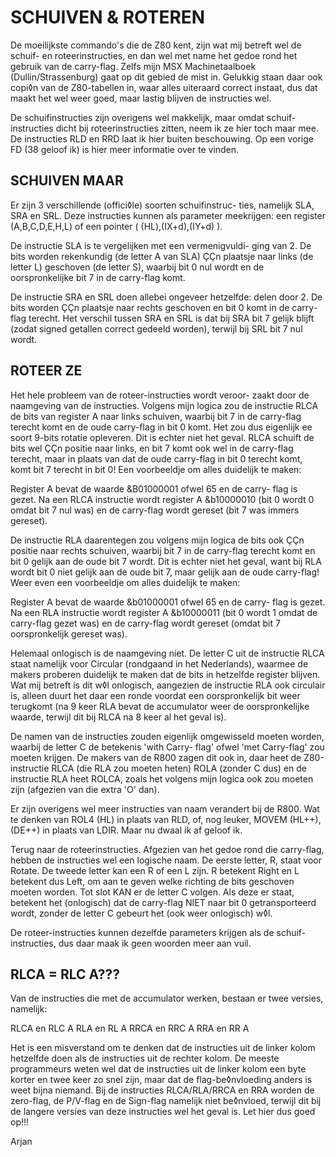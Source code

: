 # SCHUIVEN & ROTEREN

 De moeilijkste commando's die de Z80 kent, zijn wat mij 
 betreft wel de schuif- en roteerinstructies, en dan wel met 
 name het gedoe rond het gebruik van de carry-flag. Zelfs 
 mijn MSX Machinetaalboek (Dullin/Strassenburg) gaat op dit 
 gebied de mist in. Gelukkig staan daar ook copi◊n van de 
 Z80-tabellen in, waar alles uiteraard correct instaat, dus 
 dat maakt het wel weer goed, maar lastig blijven de 
 instructies wel.

 De schuifinstructies zijn overigens wel makkelijk, maar 
 omdat schuif-instructies dicht bij roteerinstructies zitten, 
 neem ik ze hier toch maar mee. De instructies RLD en RRD 
 laat ik hier buiten beschouwing. Op een vorige FD (38 geloof 
 ik) is hier meer informatie over te vinden.


## SCHUIVEN MAAR

 Er zijn 3 verschillende (offici◊le) soorten schuifinstruc-
 ties, namelijk SLA, SRA en SRL. Deze instructies kunnen als 
 parameter meekrijgen: een register (A,B,C,D,E,H,L) of een 
 pointer ( (HL),(IX+d),(IY+d) ).

 De instructie SLA is te vergelijken met een vermenigvuldi-
 ging van 2. De bits worden rekenkundig (de letter A van SLA) 
 ÇÇn plaatsje naar links (de letter L) geschoven (de letter 
 S), waarbij bit 0 nul wordt en de oorspronkelijke bit 7 in 
 de carry-flag komt.

 De instructie SRA en SRL doen allebei ongeveer hetzelfde: 
 delen door 2. De bits worden ÇÇn plaatsje naar rechts 
 geschoven en bit 0 komt in de carry-flag terecht. Het 
 verschil tussen SRA en SRL is dat bij SRA bit 7 gelijk 
 blijft (zodat signed getallen correct gedeeld worden), 
 terwijl bij SRL bit 7 nul wordt.


## ROTEER ZE

 Het hele probleem van de roteer-instructies wordt veroor-
 zaakt door de naamgeving van de instructies. Volgens mijn 
 logica zou de instructie RLCA de bits van register A naar 
 links schuiven, waarbij bit 7 in de carry-flag terecht komt 
 en de oude carry-flag in bit 0 komt. Het zou dus eigenlijk 
 ee soort 9-bits rotatie opleveren. Dit is echter niet het 
 geval. RLCA schuift de bits wel ÇÇn positie naar links, en 
 bit 7 komt ook wel in de carry-flag terecht, maar in plaats 
 van dat de oude carry-flag in bit 0 terecht komt, komt bit 7 
 terecht in bit 0! Een voorbeeldje om alles duidelijk te 
 maken:

 Register A bevat de waarde &B01000001 ofwel 65 en de carry- 
 flag is gezet. Na een RLCA instructie wordt register A 
 &b10000010 (bit 0 wordt 0 omdat bit 7 nul was) en de 
 carry-flag wordt gereset (bit 7 was immers gereset).

 De instructie RLA daarentegen zou volgens mijn logica de 
 bits ook ÇÇn positie naar rechts schuiven, waarbij bit 7 in 
 de carry-flag terecht komt en bit 0 gelijk aan de oude bit 7 
 wordt. Dit is echter niet het geval, want bij RLA wordt bit 
 0 niet gelijk aan de oude bit 7, maar gelijk aan de oude 
 carry-flag! Weer even een voorbeeldje om alles duidelijk te 
 maken:

 Register A bevat de waarde &b01000001 ofwel 65 en de carry-
 flag is gezet. Na een RLA instructie wordt register A 
 &b10000011 (bit 0 wordt 1 omdat de carry-flag gezet was) en 
 de carry-flag wordt gereset (omdat bit 7 oorspronkelijk 
 gereset was).

 Helemaal onlogisch is de naamgeving niet. De letter C uit de 
 instructie RLCA staat namelijk voor Circular (rondgaand in 
 het Nederlands), waarmee de makers proberen duidelijk te 
 maken dat de bits in hetzelfde register blijven. Wat mij 
 betreft is dit w◊l onlogisch, aangezien de instructie RLA 
 ook circulair is, alleen duurt het daar een ronde voordat 
 een oorspronkelijk bit weer terugkomt (na 9 keer RLA bevat 
 de accumulator weer de oorspronkelijke waarde, terwijl dit 
 bij RLCA na 8 keer al het geval is).

 De namen van de instructies zouden eigenlijk omgewisseld 
 moeten worden, waarbij de letter C de betekenis 'with Carry-
 flag' ofwel 'met Carry-flag' zou moeten krijgen. De makers 
 van de R800 zagen dit ook in, daar heet de Z80-instructie 
 RLCA (die RLA zou moeten heten) ROLA (zonder C dus) en de 
 instructie RLA heet ROLCA, zoals het volgens mijn logica ook 
 zou moeten zijn (afgezien van die extra 'O' dan).

 Er zijn overigens wel meer instructies van naam verandert 
 bij de R800. Wat te denken van ROL4 (HL) in plaats van RLD, 
 of, nog leuker, MOVEM (HL++),(DE++) in plaats van LDIR. Maar 
 nu dwaal ik af geloof ik.

 Terug naar de roteerinstructies. Afgezien van het gedoe rond 
 die carry-flag, hebben de instructies wel een logische naam. 
 De eerste letter, R, staat voor Rotate. De tweede letter kan 
 een R of een L zijn. R betekent Right en L betekent dus 
 Left, om aan te geven welke richting de bits geschoven 
 moeten worden. Tot slot KAN er de letter C volgen. Als deze 
 er staat, betekent het (onlogisch) dat de carry-flag NIET 
 naar bit 0 getransporteerd wordt, zonder de letter C gebeurt 
 het (ook weer onlogisch) w◊l. 

 De roteer-instructies kunnen dezelfde parameters krijgen als 
 de schuif-instructies, dus daar maak ik geen woorden meer 
 aan vuil.


## RLCA = RLC A???

 Van de instructies die met de accumulator werken, bestaan er 
 twee versies, namelijk:

 RLCA en RLC A
 RLA  en RL  A
 RRCA en RRC A
 RRA  en RR  A

 Het is een misverstand om te denken dat de instructies uit 
 de linker kolom hetzelfde doen als de instructies uit de 
 rechter kolom. De meeste programmeurs weten wel dat de 
 instructies uit de linker kolom een byte korter en twee keer 
 zo snel zijn, maar dat de flag-be◊nvloeding anders is weet 
 bijna niemand. Bij de instructies RLCA/RLA/RRCA en RRA 
 worden de zero-flag, de P/V-flag en de Sign-flag namelijk 
 niet be◊nvloed, terwijl dit bij de langere versies van deze 
 instructies wel het geval is. Let hier dus goed op!!!

Arjan